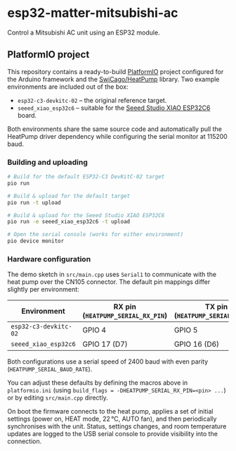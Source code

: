 # esp32-matter-mitsubishi-ac

Control a Mitsubishi AC unit using an ESP32 module.

## PlatformIO project

This repository contains a ready-to-build [PlatformIO](https://platformio.org/) project configured for the Arduino framework and the [SwiCago/HeatPump](https://github.com/SwiCago/HeatPump) library. Two example environments are included out of the box:

- `esp32-c3-devkitc-02` – the original reference target.
- `seeed_xiao_esp32c6` – suitable for the [Seeed Studio XIAO ESP32C6](https://wiki.seeedstudio.com/XIAO_ESP32C6_Getting_Started/) board.

Both environments share the same source code and automatically pull the HeatPump driver dependency while configuring the serial monitor at 115200 baud.

### Building and uploading

```bash
# Build for the default ESP32-C3 DevKitC-02 target
pio run

# Build & upload for the default target
pio run -t upload

# Build & upload for the Seeed Studio XIAO ESP32C6
pio run -e seeed_xiao_esp32c6 -t upload

# Open the serial console (works for either environment)
pio device monitor
```

### Hardware configuration

The demo sketch in `src/main.cpp` uses `Serial1` to communicate with the heat pump over the CN105 connector. The default pin mappings differ slightly per environment:

| Environment | RX pin (`HEATPUMP_SERIAL_RX_PIN`) | TX pin (`HEATPUMP_SERIAL_TX_PIN`) |
|-------------|-----------------------------------|-----------------------------------|
| `esp32-c3-devkitc-02` | GPIO 4 | GPIO 5 |
| `seeed_xiao_esp32c6`  | GPIO 17 (D7) | GPIO 16 (D6) |

Both configurations use a serial speed of 2400 baud with even parity (`HEATPUMP_SERIAL_BAUD_RATE`).

You can adjust these defaults by defining the macros above in `platformio.ini` (using `build_flags = -DHEATPUMP_SERIAL_RX_PIN=<pin> ...`) or by editing `src/main.cpp` directly.

On boot the firmware connects to the heat pump, applies a set of initial settings (power on, HEAT mode, 22 °C, AUTO fan), and then periodically synchronises with the unit. Status, settings changes, and room temperature updates are logged to the USB serial console to provide visibility into the connection.
